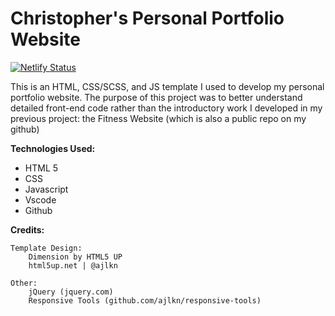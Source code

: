# Christopher's Personal Portfolio Website

[![Netlify Status](https://api.netlify.com/api/v1/badges/f0385b8f-eeed-465a-9725-3aa9d8c84fde/deploy-status)](https://app.netlify.com/sites/topherdeleon/deploys)


This is an HTML, CSS/SCSS, and JS template I used to develop my personal portfolio website. The purpose of this project was to better understand detailed front-end code rather than the introductory work I developed in my previous project: the Fitness Website (which is also a public repo on my github)

**Technologies Used:**
- HTML 5
- CSS
- Javascript
- Vscode
- Github


**Credits:**

	Template Design:
		Dimension by HTML5 UP
		html5up.net | @ajlkn

	Other:
		jQuery (jquery.com)
		Responsive Tools (github.com/ajlkn/responsive-tools)